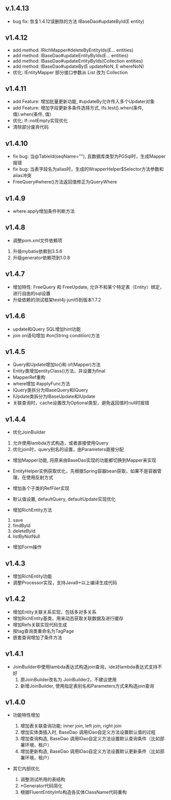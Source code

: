 ## v.1.4.13
- bug fix: 恢复1.4.12误删除的方法 IBaseDao#updateById(E entity) 

## v1.4.12
- add method: IRichMapper#deleteByEntityIds(E... entities)
- add method: IBaseDao#updateEntityByIds(E... entities)
- add method: IBaseDao#updateEntityByIds(Collection<E> entities)
- add method: IBaseDao#updateBy(E updateNoN, E whereNoN)
- 优化: IEntityMapper 部分接口参数从 List 改为 Collection

## v1.4.11
- add Feature: 增加批量更新功能, #updateBy允许传入多个Updater对象
- add Feature: 增加字段更新多条件选择方式, Ifs.test().when(条件, 值).when(条件, 值)
- 优化: If::notEmpty实现优化
- 清除部分废弃代码

## v1.4.10
- fix bug: 当@TableId(seqName=""), 且数据库类型为PGSql时，生成Mapper报错
- fix bug: 当表字段名为alias时，生成的WrapperHelper$Selector方法参数和alias冲突
- FreeQuery#where()方法返回值修正为QueryWhere

## v1.4.9
- where.apply增加条件判断方法

## v1.4.8
- 调整pom.xml文件依赖项
1. 升级mybatis依赖到3.5.6
2. 升级generator依赖项到1.0.8

## v1.4.7
- 增加特性: FreeQuery 和 FreeUpdate, 允许不和某个特定表（Entity）绑定，进行自由的sql设置
- 升级依赖的测试框架test4j-junit5到版本1.7.2

## v1.4.6
- update和Query SQL增加hint功能
- join on语句增加 #on(String condition)方法

## v1.4.5
- Query和Update增加to()和 of(Mapper)方法
- Entity类增加entityClass()方法，并设置为final
- MapperRef重构
- where增加 #applyFunc方法
- IQuery类拆分为IBaseQuery和IQuery
- IUpdate类拆分为IBaseUpdate和IUpdate
- 关联查询时，cache设置改为Optional类型，避免返回值时null时报错

## v1.4.4
- 优化JoinBuilder
1. 允许使用lambda方式构造，或者直接使用Query
2. 优化join时，query别名的设置，由Parameters直接分配

- 增加Mapper功能, 将原来由BaseDao实现的功能都切换到Mapper来实现
- EntityHelper实例获取优化，先根据Spring容器bean获取，如果不是容器管理，在使用反射方式
- 增加各个子类的RefFiler实现
- 默认值设置, defaultQuery, defaultUpdate实现优化

- 增加RichEntity方法
1. save
2. findById
3. deleteById
4. listByNotNull

- 增加Form操作

## v1.4.3
- 增加RichEntity功能
- 调整Processor实现，支持Java9+以上编译生成代码

## v1.4.2
- 增加Entity关联关系实现，包括多对多关系
- 增加RichEntity基类，用来动态获取关联数据及进行缓存
- 增加Refs关联实现代码生成
- 按tag查询类重命名为TagPage
- 嵌套查询增加了条件方法

## v1.4.1
- JoinBuilder中使用lambda表达式构造join查询，ide对lambda表达式支持不好
    1. 原JoinBuilder改名为 JoinBuilder2，不建议使用
    2. 新增JoinBuilder, 使用指定表别名和Parameters方式来构造join查询
    
## v1.4.0
- 功能特性增加
    1. 增加表关联查询功能: inner join, left join, right join
    2. 增加实体类插入时, BaseDao 调用IDao自定义方法设置默认值的过程
    3. 增加查询构造, BaseDao 调用IDao自定义方法设置默认查询条件（比如部署环境，租户）
    4. 增加更新构造, BaseDao 调用IDao自定义方法设置默认更新条件（比如部署环境，租户）
    
- 其它内部优化
    1. 调整测试所用的表结构
    2. *Generator代码简化
    3. 根据FluentEntityInfo构造各实体ClassName代码重构